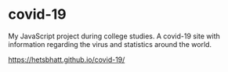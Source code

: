 # covid-19

My JavaScript project during college studies. A covid-19 site with information regarding the virus and statistics around the world.

https://hetsbhatt.github.io/covid-19/
